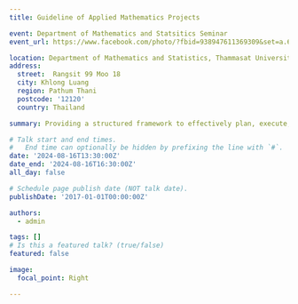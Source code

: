 ```yaml
---
title: Guideline of Applied Mathematics Projects

event: Department of Mathematics and Statsitics Seminar
event_url: https://www.facebook.com/photo/?fbid=938947611369309&set=a.629988592265214

location: Department of Mathematics and Statistics, Thammasat University
address:
  street:  Rangsit 99 Moo 18
  city: Khlong Luang
  region: Pathum Thani 
  postcode: '12120'
  country: Thailand

summary: Providing a structured framework to effectively plan, execute, and present mathematical research and applications.

# Talk start and end times.
#   End time can optionally be hidden by prefixing the line with `#`.
date: '2024-08-16T13:30:00Z'
date_end: '2024-08-16T16:30:00Z'
all_day: false

# Schedule page publish date (NOT talk date).
publishDate: '2017-01-01T00:00:00Z'

authors:
  - admin

tags: []
# Is this a featured talk? (true/false)
featured: false

image:
  focal_point: Right

---
```

